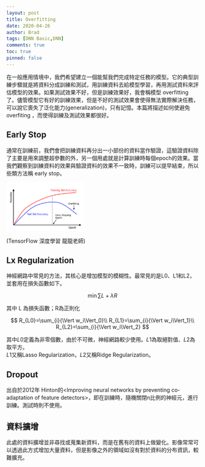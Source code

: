 ```yaml
---
layout: post
title: Overfitting
date: 2020-04-26
author: Brad
tags: [DNN Basic,DNN]
comments: true
toc: true
pinned: false
---
```

在一般應用情境中，我們希望建立一個能幫我們完成特定任務的模型。它的典型訓練步驟就是將資料分成訓練和測試，用訓練資料去給模型學習，再用測試資料來評估模型的效果。如果測試效果不好，但是訓練效果好，我會稱模型 overfitting 了。儘管模型它有好的訓練效果，但是不好的測試效果會使得無法實際解決任務，可以說它喪失了泛化能力(generalization)，只有記憶。本篇將描述如何使避免 overfiting ，而使得訓練及測試效果都很好。

<!-- more -->

## Early Stop
通常在訓練前，我們會把訓練資料再分出一小部份的資料當作驗證，這驗證資料除了主要是用來調整超參數的外，另一個用處就是計算訓練時每個epoch的效果。當我們觀察到訓練資料的效果與驗證資料的效果不一致時，訓練可以提早結束，所以些類方法稱 early stop。  

<img src="../images/earlystop.png" width="40%">

(TensorFlow 深度學習 龍龍老師)

## Lx Regularization
神經網路中常見的方法，其核心是增加模型的模糊性。最常見的是L0、L1和L2，並套用在損失函數如下。

$$
\min{\sum{L+\lambda R}}
$$

其中 L 為損失函數；R為正則化

$$
R_{L0}=\sum_{i}{\Vert w_i\Vert_0}\\
R_{L1}=\sum_{i}{\Vert w_i\Vert_1}\\
R_{L2}=\sum_{i}{\Vert w_i\Vert_2}
$$

其中$L0$定義為非零個數，由於不可微，神經網路較少使用。$L1$為取絕對值、$L2$為取平方。  
$L1$又稱Lasso Regularization，$L2$又稱Ridge Regularization。

## Dropout

出自於2012年 Hinton的\<Improving neural networks by preventing co-adaptation of feature detectors\>，即在訓練時，隨機關閉n比例的神經元，進行訓練。測試時則不使用。


## 資料擴增
此處的資料擴增並非尋找或蒐集新資料，而是在舊有的資料上做變化。影像常常可以透過此方式增加大量資料，但是影像之外的領域如沒有對於資料的分布資訊，較難擴充。